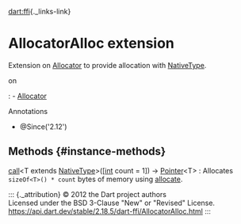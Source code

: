 [dart:ffi](../dart-ffi/dart-ffi-library){._links-link}

AllocatorAlloc extension
========================

Extension on [Allocator](allocator-class) to provide allocation with
[NativeType](nativetype-class).

on

:   -   [Allocator](allocator-class)

Annotations

-   \@Since(\'2.12\')

Methods {#instance-methods}
-------

[call](allocatoralloc/call)\<T extends [NativeType](nativetype-class)\>(\[[int](../dart-core/int-class) count = 1\]) → [Pointer](pointer-class)\<T\>
:   Allocates `sizeOf<T>() * count` bytes of memory using
    [allocate](allocator/allocate).

::: {._attribution}
© 2012 the Dart project authors\
Licensed under the BSD 3-Clause \"New\" or \"Revised\" License.\
<https://api.dart.dev/stable/2.18.5/dart-ffi/AllocatorAlloc.html>
:::
